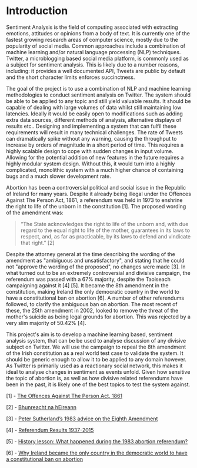 # Introduction

Sentiment Analysis is the field of computing associated with extracting emotions, attitudes or opinions from a body of text. It is currently one of the fastest growing research areas of computer science, mostly due to the popularity of social media. Common approaches include a combination of machine learning and/or natural language processing (NLP) techniques. Twitter, a microblogging based social media platform, is commonly used as a subject for sentiment analysis. This is likely due to a number reasons, including: it provides a well documented API, Tweets are public by default and the short character limits enforces succinctness.

The goal of the project is to use a combination of NLP and machine learning methodologies to conduct sentiment analysis on Twitter. The system should be able to be applied to any topic and still yield valuable results. It should be capable of dealing with large volumes of data whilst still maintaining low latencies. Ideally it would be easily open to modifications such as adding extra data sources, different methods of analysis, alternative displays of results etc.. Designing and implementing a system that can fulfil these requirements will result in many technical challenges. The rate of Tweets can dramatically spike without any warning, causing the throughput to increase by orders of magnitude in a short period of time. This requires a highly scalable design to cope with sudden changes in input volume. Allowing for the potential addition of new features in the future requires a highly modular system design. Without this, it would turn into a highly complicated, monolithic system with a much higher chance of containing bugs and a much slower development rate.

Abortion has been a controversial political and social issue in the Republic of Ireland for many years. Despite it already being illegal under the Offences Against The Person Act, 1861, a referendum was held in 1973 to enshrine the right to life of the unborn in the constitution [1]. The proposed wording of the amendment was:
> “The State acknowledges the right to life of the unborn and, with due regard to the equal right to life of the mother, guarantees in its laws to respect, and, as far as practicable, by its laws to defend and vindicate that right.” [2]

Despite the attorney general at the time describing the wording of the amendment as "ambiguous and unsatisfactory", and stating that he could not "approve the wording of the proposed", no changes were made [3]. In what turned out to be an extremely controversial and divisive campaign, the referendum was passed with a 67% majority, despite the Taoiseach campaigning against it [4] [5]. It became the 8th amendment in the constitution, making Ireland the only democratic country in the world to have a constitutional ban on abortion [6]. A number of other referendums followed, to clarify the ambiguous ban on abortion. The most recent of these, the 25th amendment in 2002, looked to remove the threat of the mother's suicide as being legal grounds for abortion. This was rejected by a very slim majority of 50.42% [4].

This project's aim is to develop a machine learning based, sentiment analysis system, that can be be used to analyse discussion of any divisive subject on Twitter. We will use the campaign to repeal the 8th amendment of the Irish constitution as a real world test case to validate the system. It should be generic enough to allow it to be applied to any domain however. As Twitter is primarily used as a reactionary social network, this makes it ideal to analyse changes in sentiment as events unfold. Given how sensitive the topic of abortion is, as well as how divisive related referendums have been in the past, it is likely one of the best topics to test the system against.


[1] - [The Offences Against The Person Act, 1861](http://www.irishstatutebook.ie/eli/1861/act/100/enacted/en/print.html)

[2] - [Bhunreacht na hEireann](https://www.constitution.ie/Documents/Bhunreacht_na_hEireann_web.pdf)

[3] - [Peter Sutherland’s 1983 advice on the Eighth Amendment](https://www.irishtimes.com/news/social-affairs/peter-sutherland-s-1983-advice-on-the-eighth-amendment-1.3353263)

[4] - [Referendum Results 1937-2015](https://www.citizensassembly.ie/en/Manner-in-which-referenda-are-held/Referendum-Results-1937-2015.pdf)

[5] - [History lesson: What happened during the 1983 abortion referendum?](http://www.thejournal.ie/abortion-referendum-1983-what-happened-1225430-Dec2013/)

[6] - [Why Ireland became the only country in the democratic world to have a constitutional ban on abortion](https://www.irishtimes.com/news/politics/why-ireland-became-the-only-country-in-the-democratic-world-to-have-a-constitutional-ban-on-abortion-1.1907610)
